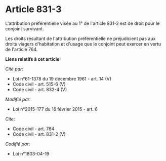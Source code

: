 # Article 831-3

L'attribution préférentielle visée au 1° de l'article 831-2 est de droit pour le conjoint survivant. 

Les droits résultant de l'attribution préférentielle ne préjudicient pas aux droits viagers d'habitation et d'usage que le
conjoint peut exercer en vertu de l'article 764.

**Liens relatifs à cet article**

_Cité par_:

  - Loi n°61-1378 du 19 décembre 1961 - art. 14 (V)
  - Code civil - art. 515-6 (V)
  - Code civil - art. 832-4 (V)

_Modifié par_:

  - Loi n°2015-177 du 16 février 2015 - art. 6

_Cite_:

  - Code civil - art. 764
  - Code civil - art. 831-2 (V)

_Codifié par_:

  - Loi n°1803-04-19
